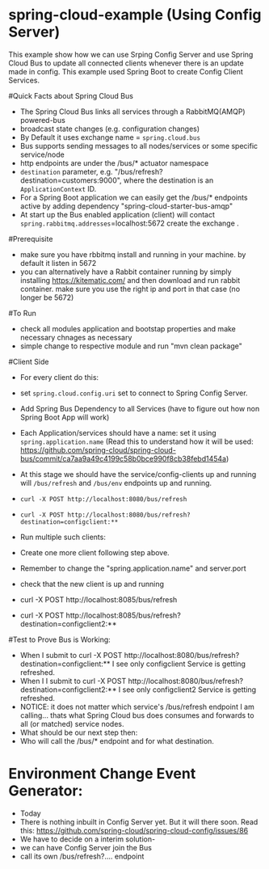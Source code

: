 # spring-cloud-example (Using Config Server)
This example show how we can use Srping Config Server and use Spring Cloud Bus to update all connected clients whenever there is an update made in config.  This example used Spring Boot to create Config Client Services.

#Quick Facts about Spring Cloud Bus
- The Spring Cloud Bus links all services through a RabbitMQ(AMQP) powered-bus
- broadcast state changes (e.g. configuration changes)
- By Default it uses exchange name = `spring.cloud.bus`
- Bus supports sending messages to all nodes/services or some specific service/node
- http endpoints are under the /bus/* actuator namespace
- `destination` parameter, e.g. "/bus/refresh?destination=customers:9000", where the destination is an `ApplicationContext` ID.
- For a Spring Boot application we can easily get the /bus/* endpoints active by adding dependency "spring-cloud-starter-bus-amqp"
- At start up the Bus enabled application (client) will contact `spring.rabbitmq.addresses`=localhost:5672 create the exchange .

#Prerequisite
 - make sure you have rbbitmq install and running in your machine. by default it listen in 5672
 - you can alternatively have a Rabbit container running by simply installing https://kitematic.com/  and then download and run rabbit container.   make sure you use the right ip and port in that case (no longer be 5672)
 
#To Run 
 - check all modules application and bootstap properties and make necessary chnages as necessary
 - simple change to respective module and run "mvn clean package" 
 
#Client Side 
- For every client do this:
 - set `spring.cloud.config.uri`  set to connect to Spring Config Server.
 - Add Spring Bus Dependency to all Services (have to figure out how non Spring Boot App will work)
 - Each Application/services should have a name:  set it using `spring.application.name`    (Read this to understand how it will be used:  https://github.com/spring-cloud/spring-cloud-bus/commit/ca7aa9a49c4199c58b0bce990f8cb38febd1454a)
 - At this stage we should have the service/config-clients up and running will  `/bus/refresh` and `/bus/env` endpoints up and running.  
 - `curl -X POST http://localhost:8080/bus/refresh`
 - `curl -X POST http://localhost:8080/bus/refresh?destination=configclient:**`

- Run multiple such clients:   
 - Create one more client following step above. 
 - Remember to change the "spring.application.name"   and   server.port
 - check that the new client is up and running
 - curl -X POST http://localhost:8085/bus/refresh
 - curl -X POST http://localhost:8085/bus/refresh?destination=configclient2:**

#Test to Prove Bus is Working:
 - When I submit to    curl -X POST http://localhost:8080/bus/refresh?destination=configclient:**    I see only configclient  Service is getting refreshed.  
 - When I I submit to    curl -X POST http://localhost:8080/bus/refresh?destination=configclient2:**    I see only configclient2 Service is getting refreshed.  
 - NOTICE:  it does not matter which service's    /bus/refresh     endpoint I am calling... thats what Spring Cloud bus does  consumes and forwards to all (or matched) service nodes.
 - What should be our next step then:  
 - Who will call the /bus/*  endpoint  and for what destination. 

 
# Environment Change Event Generator:
 - Today
  - There is nothing inbuilt in Config Server yet. But it will there soon. Read this: https://github.com/spring-cloud/spring-cloud-config/issues/86
  - We have to decide on a interim solution-  
   -  we can have Config Server join the Bus
   -  call its own /bus/refresh?....  endpoint   


